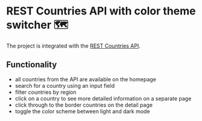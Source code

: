 # REST Countries API with color theme switcher :world_map:
The project is integrated with the [REST Countries API](https://restcountries.com/).

##  Functionality 

- all countries from the API are available on the homepage
- search for a country using an input field
- filter countries by region
- click on a country to see more detailed information on a separate page
- click through to the border countries on the detail page
- toggle the color scheme between light and dark mode
